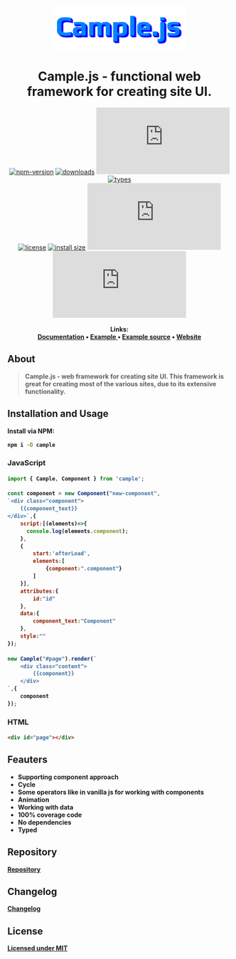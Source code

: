<p align="center">
    <a href="https://www.npmjs.com/package/cample">
        <img src="https://github.com/Camplejs/media/blob/main/logo.png" alt="cample" >
    </a>
</p>
<h1 align="center">Cample.js - functional web framework for creating site UI.</h1>
<div align="center">

[![npm-version](https://img.shields.io/npm/v/cample?logo=npm)](https://www.npmjs.com/package/cample)
[![downloads](https://img.shields.io/npm/dt/cample)](https://www.npmjs.com/package/cample)
[![stars](https://img.shields.io/github/stars/Camplejs/Cample.js?logo=github)](https://github.com/Camplejs/Cample.js)
[![types](https://img.shields.io/npm/types/cample?logo=typescript)](https://github.com/Camplejs/Cample.js)<br>
[![license](https://img.shields.io/npm/l/cample)](https://github.com/Camplejs/Cample.js/blob/main/LICENSE)
[![install size](https://packagephobia.com/badge?p=cample)](https://packagephobia.com/result?p=cample)
[![repo-size](https://img.shields.io/github/repo-size/Camplejs/Cample.js?logo=github)](https://github.com/Camplejs/Cample.js)
[![coverage](https://img.shields.io/codecov/c/github/camplejs/cample.js?color=blue)](https://codecov.io/gh/Camplejs/Cample.js)

</div>

<div align="center"><b>Links:<br> <a href="https://camplejs.github.io/documentation.html">Documentation</a> • <a href="https://camplejs.github.io/example.html"> Example </a> • <a href="https://github.com/Camplejs/example/blob/main/example.js">Example source</a> • <a href="https://camplejs.github.io">Website</a> </div>

## About

> Cample.js - web framework for creating site UI. This framework is great for creating most of the various sites, due to its extensive functionality.

## Installation and Usage

Install via NPM:
```bash
npm i -D cample 
```

### JavaScript
```javascript
import { Cample, Component } from 'cample';

const component = new Component("new-component", 
`<div class="component">
    {{component_text}}
</div>`,{
    script:[(elements)=>{
      console.log(elements.component);
    },
    {
        start:'afterLoad',
        elements:[
            {component:".component"}
        ]
    }],
    attributes:{
        id:"id"
    },
    data:{
        component_text:"Component"
    },
    style:""
});

new Cample("#page").render(`
    <div class="content">
        {{component}}
    </div>
`,{
    component
});
```
### HTML
```html
<div id="page"></div>
```

## Feauters

- **Supporting component approach**
- **Cycle**
- **Some operators like in vanilla js for working with components**
- **Animation**
- **Working with data**
- **100% coverage code**
- **No dependencies**
- **Typed**
  
## Repository
  
[Repository](https://github.com/Camplejs/Cample.js)
  
## Changelog

[Changelog](https://github.com/Camplejs/Cample.js/releases)

## License
[Licensed under MIT](https://github.com/Camplejs/Cample.js/blob/main/LICENSE)
